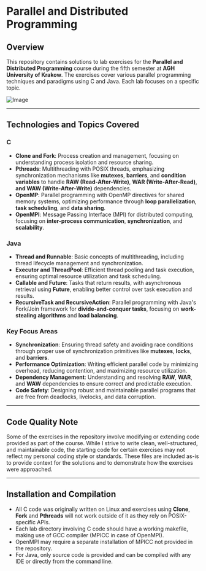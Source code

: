 # Parallel and Distributed Programming 

## Overview
This repository contains solutions to lab exercises for the **Parallel and Distributed Programming** course during the fifth semester at **AGH University of Krakow**. The exercises cover various parallel programming techniques and paradigms using C and Java. Each lab focuses on a specific topic.

![Image](media/eye-catch.png)

---

## Technologies and Topics Covered

### C
  - **Clone and Fork**: Process creation and management, focusing on understanding process isolation and resource sharing.
  - **Pthreads**: Multithreading with POSIX threads, emphasizing synchronization mechanisms like **mutexes**, **barriers**, and
    **condition variables** to handle **RAW (Read-After-Write)**, **WAR (Write-After-Read)**, **and WAW (Write-After-Write)** dependencies.
  - **OpenMP**: Parallel programming with OpenMP directives for shared memory systems, optimizing performance through **loop parallelization**, **task scheduling**, and **data sharing**.
  - **OpenMPI**: Message Passing Interface (MPI) for distributed computing, focusing on **inter-process communication**, **synchronization**, and **scalability**.

### Java
  - **Thread and Runnable**: Basic concepts of multithreading, including thread lifecycle management and synchronization.
  - **Executor and ThreadPool**: Efficient thread pooling and task execution, ensuring optimal resource utilization and task scheduling.
  - **Callable and Future**: Tasks that return results, with asynchronous retrieval using **Future**, enabling better control over task execution and results.
  - **RecursiveTask and RecursiveAction**: Parallel programming with Java's Fork/Join framework for **divide-and-conquer tasks**, focusing on **work-stealing algorithms** and **load balancing**.

### Key Focus Areas
- **Synchronization**: Ensuring thread safety and avoiding race conditions through proper use of synchronization primitives like **mutexes**, **locks**, and **barriers**.
- **Performance Optimization**: Writing efficient parallel code by minimizing overhead, reducing contention, and maximizing resource utilization.
- **Dependency Management**: Understanding and resolving **RAW**, **WAR**, and **WAW** dependencies to ensure correct and predictable execution.
- **Code Safety**: Designing robust and maintainable parallel programs that are free from deadlocks, livelocks, and data corruption.

---

## Code Quality Note

Some of the exercises in the repository involve modifying or extending code provided as part of the course. 
While I strive to write clean, well-structured, and maintainable code, the starting code for certain exercises may not reflect my personal coding style or standards. 
These files are included as-is to provide context for the solutions and to demonstrate how the exercises were approached.

---

## Installation and Compilation
- All C code was originally written on Linux and exercises using **Clone**, **Fork** and **Pthreads** will not work outside of it as they rely on POSIX-specific APIs.
- Each lab directory involving C code should have a working makefile, making use of GCC compiler (MPICC in case of OpenMPI).
- OpenMPI may require a separate installation of MPICC not provided in the repository.
- For Java, only source code is provided and can be compiled with any IDE or directly from the command line.
